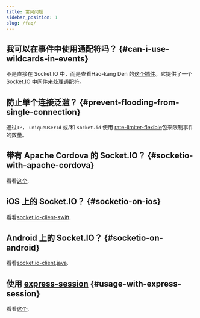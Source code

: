 ```yaml
---
title: 常问问题
sidebar_position: 1
slug: /faq/
---
```


## 我可以在事件中使用通配符吗？ {#can-i-use-wildcards-in-events}

不是直接在 Socket.IO 中，而是查看Hao-kang Den 的[这个插件](https://github.com/hden/socketio-wildcard)。它提供了一个 Socket.IO 中间件来处理通配符。


## 防止单个连接泛滥？ {#prevent-flooding-from-single-connection}

通过`IP`， `uniqueUserId` 或/和 `socket.id` 使用 [rate-limiter-flexible](https://github.com/animir/node-rate-limiter-flexible/wiki/Overall-example#websocket-single-connection-prevent-flooding)包来限制事件的数量。

## 带有 Apache Cordova 的 Socket.IO？ {#socketio-with-apache-cordova}

看看[这个](/socket-io-with-apache-cordova/).

## iOS 上的 Socket.IO？ {#socketio-on-ios}

看看[socket.io-client-swift](https://github.com/socketio/socket.io-client-swift).

## Android 上的 Socket.IO？ {#socketio-on-android}

看看[socket.io-client.java](https://github.com/nkzawa/socket.io-client.java).

## 使用 [express-session](https://www.npmjs.com/package/express-session) {#usage-with-express-session}

看看[这个](/how-to/use-with-express-session).

